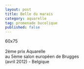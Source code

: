```yaml
---
layout: post
title: Belle du marais
category: aquarelle
tag: promenade bucolique
published: false
---
```

60x75
<br>
<br>
2ème prix Aquarelle
<br>
au 5ème salon européen de Brugges
<br>
(avril 2012) - Belgique